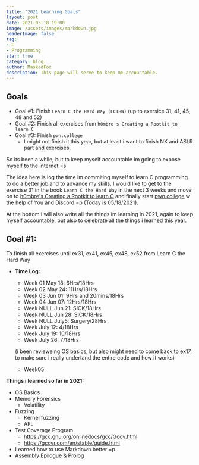 ```yaml
---
title: "2021 Learning Goals"
layout: post
date: 2021-05-18 19:00
image: /assets/images/markdown.jpg
headerImage: false
tag:
- C
- Programming
star: true
category: blog
author: MaskedFox
description: This page will serve to keep me accountable.
---
```



## Goals
- Goal #1: Finish `Learn C the Hard Way (LCTHW)` (up to exersice 31, 41, 45, 48 and 52)
- Goal #2: Finish all exercises from `h0mbre's Creating a Rootkit to learn C`
- Goal #3: Finish `pwn.college`
  - I might not finish it this year, but at least i want to finish NX and ASLR part and exercises.

So its been a while, but to keep myself accountable im going to expose myself to the internet =s

The idea here is log the time im commiting myself to learn C programming to do a better job and to advance my skills. I would like to get to the exercise 31 in the book `Learn C the Hard Way` in the next 3 weeks and move on to [h0mbre's Creating a Rootkit to learn C](https://github.com/h0mbre/Learning-C) and finally start [pwn.college](https://pwn.college) w the help of You and Discord =p (Today is 05/18/2021).

At the bottom i will also write all the things im learning in 2021, again to keep myself accountable, but also to celebrate all the things i learned this year.

## **Goal #1:** 
To finish all exercises until ex31, ex41, ex45, ex48, ex52 from Learn C the Hard Way

- **Time Log:**
  - Week 01 May 18: 6Hrs/18Hrs
  - Week 02 May 24: 11Hrs/18Hrs
  - Week 03 Jun 01: 9Hrs and 20mins/18Hrs 
  - Week 04 Jun 07: 12Hrs/18Hrs
  - Week NULL Jun 21: SICK/18Hrs
  - Week NULL Jun 28: SICK/18Hrs
  - Week NULL July5: Surgery/28Hrs
  - Week July 12: 4/18Hrs
  - Week July 19: 10/18Hrs
  - Week July 26: 7/18Hrs

  (i been revieweing OS basics, but also might need to come back to ex17, to make sure i really undertand the entire code and how it works) 
  - Week05
  &nbsp;

**Things i learned so far in 2021:**
  - OS Basics
  - Memory Forensics
    - Volatility
  - Fuzzing
    - Kernel fuzzing
    - AFL
  - Test Coverage Program
      - https://gcc.gnu.org/onlinedocs/gcc/Gcov.html 
      - https://gcovr.com/en/stable/guide.html
  - Learned how to use Markdown better =p
  - Assembly Epilogue & Prolog